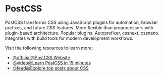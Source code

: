 # PostCSS

PostCSS transforms CSS using JavaScript plugins for automation, browser prefixes, and future CSS features. More flexible than preprocessors with plugin-based architecture. Popular plugins: Autoprefixer, cssnext, cssnano. Integrates with build tools for modern development workflows.

Visit the following resources to learn more:

- [@official@PostCSS Website](https://postcss.org/)
- [@video@Learn PostCSS in 15 minutes](https://www.youtube.com/watch?v=Kn2SKUOaoT4)
- [@feed@Explore top posts about CSS](https://app.daily.dev/tags/css?ref=roadmapsh)
